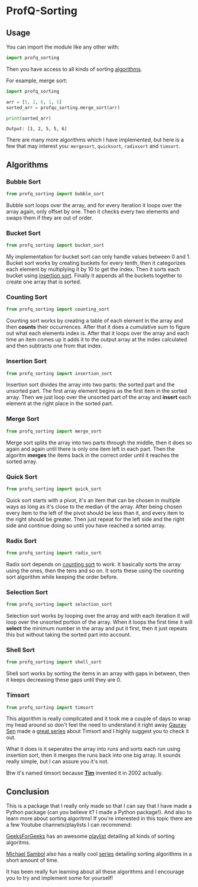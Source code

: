# ProfQ-Sorting

## Usage

You can import the module like any other with:

```python
import profq_sorting
```

Then you have access to all kinds of sorting [algorithms](#algorithms).

For example, merge sort:

```python
import profq_sorting

arr = [5, 2, 6, 1, 5]
sorted_arr = profqu_sorting.merge_sort(arr)

print(sorted_arr)
```

```none
Output: [1, 2, 5, 5, 6]
```

There are many more algorithms which I have implemented, but here is a few that may interest you: `mergesort`, `quicksort`, `radixsort` and `timsort`.

## Algorithms

### Bubble Sort

```python
from profq_sorting import bubble_sort
```

Bubble sort loops over the array, and for every iteration it loops over the array again, only offset by one. Then it checks every two elements and swaps them if they are out of order.

### Bucket Sort

```python
from profq_sorting import bucket_sort
```

My implementation for bucket sort can only handle values between 0 and 1. Bucket sort works by creating buckets for every tenth, then it categorizes each element by multiplying it by 10 to get the index. Then it sorts each bucket using [insertion sort](#insertion-sort). Finally it appends all the buckets together to create one array that is sorted.

### Counting Sort

```python
from profq_sorting import counting_sort
```

Counting sort works by creating a table of each element in the array and then **counts** their occurrences. After that it does a cumulative sum to figure out what each elements index is. After that it loops over the array and each time an item comes up it adds it to the output array at the index calculated and then subtracts one from that index.

### Insertion Sort

```python
from profq_sorting import insertion_sort
```

Insertion sort divides the array into two parts: the sorted part and the unsorted part. The first array element begins as the first item in the sorted array. Then we just loop over the unsorted part of the array and **insert** each element at the right place in the sorted part.

### Merge Sort

```python
from profq_sorting import merge_sort
```

Merge sort splits the array into two parts through the middle, then it does so again and again until there is only one item left in each part. Then the algoritm **merges** the items back in the correct order until it reaches the sorted array.

### Quick Sort

```python
from profq_sorting import quick_sort
```

Quick sort starts with a pivot, it's an item that can be chosen in multiple ways as long as it's close to the median of the array. After being chosen every item to the left of the pivot should be less than it, and every item to the right should be greater. Then just repeat for the left side and the right side and continue doing so until you have reached a sorted array.

### Radix Sort

```python
from profq_sorting import radix_sort
```

Radix sort depends on [counting sort](#counting-sort) to work. It basically sorts the array using the ones, then the tens and so on. It sorts these using the counting sort algorithm while keeping the order before.

### Selection Sort

```python
from profq_sorting import selection_sort
```

Selection sort works by looping over the array and with each iteration it will loop over the unsorted portion of the array. When it loops the first time it will **select** the minimum number in the array and put it first, then it just repeats this but without taking the sorted part into account.

### Shell Sort

```python
from profq_sorting import shell_sort
```

Shell sort works by sorting the items in an array with gaps in between, then it keeps decreasing these gaps until they are 0.

### Timsort

```python
from profq_sorting import timsort
```

This algorithm is really complicated and it took me a couple of days to wrap my head around so don't feel the need to understand it right away [Gaurav Sen](https://www.youtube.com/c/GauravSensei) made a [great series](https://www.youtube.com/playlist?list=PLMCXHnjXnTntLcLmA5SqhMspm7burHi3m) about Timsort and I highly suggest you to check it out.

What it does is it seperates the array into runs and sorts each run using insertion sort, then it merges the runs back into one big array. It sounds really simple, but I can assure you it's not.

Btw it's named timsort because [**Tim**](https://en.wikipedia.org/wiki/Tim_Peters_(software_engineer)) invented it in 2002 actually.

## Conclusion

This is a package that I really only made so that I can say that I have made a Python package (can you believe it? I made a Python package!). And also to learn more about sorting algoritms! If you're interested in this topic there are a few Youtube channels/playlists I can recommend:

[GeeksForGeeks](https://www.youtube.com/c/GeeksforGeeksVideos) has an awesome [playlist](https://www.youtube.com/playlist?list=PLqM7alHXFySHrGIxeBOo4-mKO4H8j2knW) detailing all kinds of sorting algoritms.

[Michael Sambol](https://www.youtube.com/c/MichaelSambol) also has a really cool [series](https://www.youtube.com/playlist?list=PL9xmBV_5YoZOZSbGAXAPIq1BeUf4j20pl) detailing sorting algorithms in a short amount of time.

It has been really fun learning about all these algorithms and I encourage you to try and implement some for yourself!
